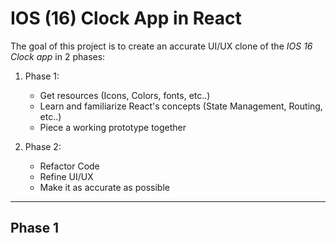 # IOS (16) Clock App in React 

The goal of this project is to create an accurate UI/UX clone of the *IOS 16 Clock app* in 2 phases:


1. Phase 1: 
    * Get resources (Icons, Colors, fonts, etc..)
    * Learn and familiarize React's concepts (State Management, Routing, etc..)
    * Piece a working prototype together 


2. Phase 2:
    * Refactor Code
    * Refine UI/UX
    * Make it as accurate as possible

---
Phase 1   
---
 
